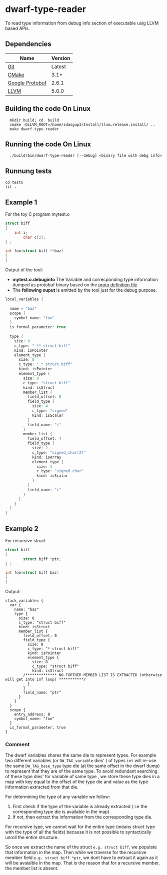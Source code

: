 # dwarf-type-reader

To read type information from debug info section of executable usig LLVM based APIs.

## Dependencies

| Name | Version | 
| ---- | ------- |
| [Git](https://git-scm.com/) | Latest |
| [CMake](https://cmake.org/) | 3.1+ |
| [Google Protobuf](https://github.com/google/protobuf) | 2.6.1 |
| [LLVM](http://llvm.org/) | 5.0.0 | 

## Building the code On Linux
```shell
  mkdir build; cd  build
  cmake -DLLVM_ROOT=/home/sdasgup3/Install/llvm.release.install/ ..
  make dwarf-type-reader
```
## Running the code On Linux

```shell
  ./build/bin/dwarf-type-reader [--debug] <binary file with debg info>
```
## Runnung tests
```shell
cd tests
lit .
```

## Example 1
For the toy C program mytest.o
```C
struct biff
{
	int i;
        char c[2];
} ;

int foo(struct biff **baz)
{
}
```
Output of the tool:
 - **mytest.o.debuginfo** The Variable and correcponding type information dumped as protobuf binary based on the [proto definition file](lib/variable_type.proto)
 - The **following ouput** is emitted by the tool just for the debug purpose.
```C
local_variables {
  
  name = "baz"
  scope {
    symbol_name: "foo"
  }
  is_formal_parameter: true
  
  type {
    size: 8
    c_type: " ** struct biff"
    kind: isPointer
    element_type {
      size: 8
      c_type: " * struct biff"
      kind: isPointer
      element_type {
        size: 8
        c_type: "struct biff"
        kind: isStruct
        member_list {
          field_offset: 0
          field_type {
            size: 4
            c_type: "signed"
            kind: isScalar
          }
          field_name: "i"
        }
        member_list {
          field_offset: 4
          field_type {
            size: 2
            c_type: "signed_char[2]"
            kind: isArray
            element_type {
              size: 1
              c_type: "signed_char"
              kind: isScalar
            }
          }
          field_name: "c"
        }
      }
    }
  }
}

```
## Example 2

For recursive struct
```C
struct biff
{
        struct biff *ptr;
} ;

int foo(struct biff baz)
{
}
```
Output:
```
stack_variables {
  var {
    name: "baz"
    type {
      size: 8
      c_type: "struct biff"
      kind: isStruct
      member_list {
        field_offset: 0
        field_type {
          size: 8
          c_type: "* struct biff"
          kind: isPointer
          element_type {
            size: 8
            c_type: "struct biff"
            kind: isStruct
	    /************** NO FURTHER MEMBER LIST IS EXTRACTED (otherwise will get into inf loop) ***********/
          }
        }
        field_name: "ptr"
      }
    }
  }
  scope {
    entry_address: 0
    symbol_name: "foo"
  }
  is_formal_parameter: true
}
```
### Comment
The dwarf variables shares the same die to represent types. For example two different variables (or `DW_TAG_variable` dies' ) of types `int` will re-use the same `DW_TAG_base_type` type die (at the same offset in the dwarf dump) to represent that they are of the same type. To avoid redundant searching of these type dies' for variable of same type , we store these type dies in a map with key equal to the offset of the type die and value as the type information extracted from that die.

For determining the type of any variable we follow:
 1. First check  if the type of the variable is already extracted ( i.e the corresponding type die is available in the map)
 2. If not, then extract the information from the corresponding type die.

For recursive type, we cannot wait for the entire type (means struct type with the type of all the fields) because it is not possible to syntactically unroll the entire structure. 

So once we extract the name of the struct `e.g. struct biff`, we populate that information  in the map. Then while we traverse for the recursive member field `e.g. struct biff *ptr`, we dont have to extract it again as it will be avaialble in the map. That is the reason that for a recursive member, the member list is absent.





